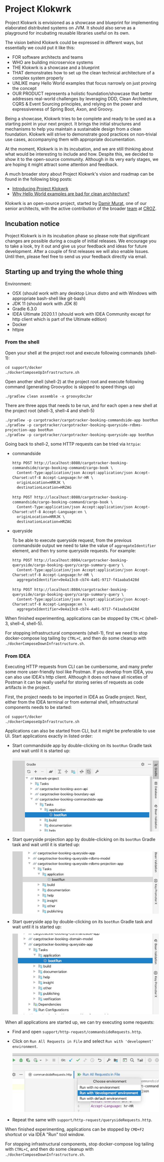 # Project Klokwrk
Project Klokwrk is envisioned as a showcase and blueprint for implementing elaborated distributed systems on JVM. It should also serve as a playground for incubating reusable libraries useful on its
own.

The vision behind Klokwrk could be expressed in different ways, but essentially we could put it like this:
- FOR software architects and teams
- WHO are building microservice systems
- THE Klokwrk is a showcase and a blueprint
- THAT demonstrates how to set up the clean technical architecture of a complex system properly
- UNLIKE many Hello World examples that focus narrowly on just proving the concept
- OUR PRODUCT represents a holistic foundation/showcase that better addresses real-world challenges by leveraging DDD, Clean Architecture, CQRS & Event Sourcing principles, and relying on the power
  and expressiveness of Spring Boot, Axon, and Groovy.

Being a showcase, Klokwrk tries to be complete and ready to be used as a starting point in your next project. It brings the initial structures and mechanisms to help you maintain a sustainable design
from a clean foundation. Klokwrk will strive to demonstrate good practices on non-trivial use cases, accompanying them with appropriate documentation.

At the moment, Klokwrk is in its incubation, and we are still thinking about what would be interesting to include and how. Despite this, we decided to show it to the open-source community. Although
in its very early stages, we are hoping it might attract some attention and feedback.

A much broader story about Project Klokwrk's vision and roadmap can be found in the following blog posts:
- [Introducing Project Klokwrk](https://croz.net/news/introducing-project-klokwrk/)
- [Why Hello World examples are bad for clean architecture?](https://croz.net/news/why-hello-world-examples-are-bad-for-clean-architecture/)

Klokwrk is an open-source project, started by [Damir Murat](https://github.com/dmurat), one of our senior architects, with the active contribution of the broader [team](https://croz.net/) at
[CROZ](https://github.com/croz-ltd).

## Incubation notice
Project Klokwrk is in its incubation phase so please note that significant changes are possible during a couple of initial releases. We encourage you to take a look, try it out and give us your
feedback and ideas for future development. After a couple of first releases we will also enable Issues. Until then, please feel free to send us your feedback directly via email.

## Starting up and trying the whole thing
Environment:
- OSX (should work with any desktop Linux distro and with Windows with appropriate bash-shell like git-bash)
- JDK 11 (should work with JDK 8)
- Gradle 6.3.0
- IDEA Ultimate 2020.1.1 (should work with IDEA Community except for http client which is part of the Ultimate edition)
- Docker
- httpie

### From the shell
Open your shell at the project root and execute following commands (shell-1):

    cd support/docker
    ./dockerComposeUpInfrastructure.sh

Open another shell (shell-2) at the project root and execute following command (generating Groovydoc is skipped to speed things up)

    ./gradlew clean assemble -x groovydocJar

There are three apps that needs to be run, and for each open a new shell at the project root (shell-3, shell-4 and shell-5)

    ./gradlew -p cargotracker/cargotracker-booking-commandside-app bootRun
    ./gradlew -p cargotracker/cargotracker-booking-queryside-rdbms-projection-app bootRun
    ./gradlew -p cargotracker/cargotracker-booking-queryside-app bootRun

Going back to shell-2, some HTTP requests can be tried via `httpie`:
- commandside

      http POST http://localhost:8080/cargotracker-booking-commandside/cargo-booking-command/cargo-book \
        Content-Type:application/json Accept:application/json Accept-Charset:utf-8 Accept-Language:hr-HR \
        originLocation=HRRJK \
        destinationLocation=HRZAG

      http POST http://localhost:8080/cargotracker-booking-commandside/cargo-booking-command/cargo-book \
        Content-Type:application/json Accept:application/json Accept-Charset:utf-8 Accept-Language:en \
        originLocation=HRRJK \
        destinationLocation=HRZAG

- queryside

    To be able to execute queryside request, from the previous commandside output we need to take the value of `aggregateIdentifier` element, and then try some queryside requests. For example:

      http POST http://localhost:8084/cargotracker-booking-queryside/cargo-booking-query/cargo-summary-query \
        Content-Type:application/json Accept:application/json Accept-Charset:utf-8 Accept-Language:hr-HR \
        aggregateIdentifier=9e4a13c8-cb74-4a01-9717-f41aaba5428d

      http POST http://localhost:8084/cargotracker-booking-queryside/cargo-booking-query/cargo-summary-query \
        Content-Type:application/json Accept:application/json Accept-Charset:utf-8 Accept-Language:en \
        aggregateIdentifier=9e4a13c8-cb74-4a01-9717-f41aaba5428d


When finished experimenting, applications can be stopped by `CTRL+C` (shell-3, shell-4, shell-5).

For stopping infrastructural components (shell-1), first we need to stop docker-compose log tailing by `CTRL+C`, and then do some cleanup with `./dockerComposeDownInfrastructure.sh`.

### From IDEA
Executing HTTP requests from CLI can be cumbersome, and many prefer some more user-friendly tool like Postman. If you develop from IDEA, you can also use IDEA's http client. Although it does not have
all niceties of Postman it can be really useful for storing series of requests as code artifacts in the project.

First, the project needs to be imported in IDEA as Gradle project. Next, either from the IDEA terminal or from external shell, infrastructural components needs to be started:

    cd support/docker
    ./dockerComposeUpInfrastructure.sh

Applications can also be started from CLI, but it might be preferable to use UI. Start applications exactly in listed order:
- Start commandside app by double-clicking on its `bootRun` Gradle task and wait until it is started up:

    ![](./support/docs/images/01-startup-01-commandside-bootRun.jpg)

- Start queryside projection app by double-clicking on its `bootRun` Gradle task and wait until it is started up:

    ![](./support/docs/images/01-startup-02-queryside-projection-bootRun.jpg)

- Start queryside app by double-clicking on its `bootRun` Gradle task and wait until it is started up:

    ![](./support/docs/images/01-startup-03-queryside-bootRun.jpg)

When all applications are started up, we can try executing some requests:
- Find and open `support/http-request/commandsideRequests.http`.
- Click on `Run All Requests in File` and select `Run with 'development' environment`.

    ![](./support/docs/images/01-startup-04-commandside-httpClient.jpg)

- Repeat the same with `support/http-request/querysideRequests.http`.

When finished experimenting, applications can be stopped by `CMD+F2` shortcut or via IDEA "Run" tool window.

For stopping infrastructural components, stop docker-compose log tailing with `CTRL+C`, and then do some cleanup with `./dockerComposeDownInfrastructure.sh`.
